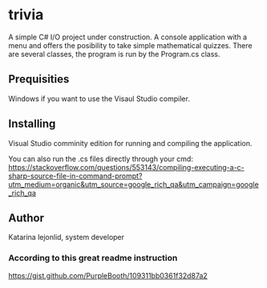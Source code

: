 # trivia
A simple C# I/O project under construction. A console application with a menu and offers the posibility to take simple mathematical quizzes. There are several classes, the program is run by the Program.cs class. 

## Prequisities
Windows if you want to use the Visaul Studio compiler.

## Installing
Visual Studio comminity edition for running and compiling the application.

You can also run the .cs files directly through your cmd:
https://stackoverflow.com/questions/553143/compiling-executing-a-c-sharp-source-file-in-command-prompt?utm_medium=organic&utm_source=google_rich_qa&utm_campaign=google_rich_qa

## Author 
Katarina lejonlid, system developer

### According to this great readme instruction
https://gist.github.com/PurpleBooth/109311bb0361f32d87a2
